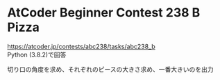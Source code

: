 # AtCoder Beginner Contest 238 B Pizza  
https://atcoder.jp/contests/abc238/tasks/abc238_b  
Python (3.8.2)で回答  

切り口の角度を求め、それぞれのピースの大きさ求め、一番大きいのを出力
